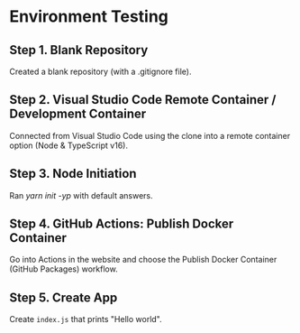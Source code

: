 # Environment Testing

## Step 1. Blank Repository
Created a blank repository (with a .gitignore file).

## Step 2. Visual Studio Code Remote Container / Development Container
Connected from Visual Studio Code using the clone into a remote container option (Node & TypeScript v16).

## Step 3. Node Initiation
Ran *yarn init -yp* with default answers.

## Step 4. GitHub Actions: Publish Docker Container
Go into Actions in the website and choose the Publish Docker Container (GitHub Packages) workflow.

## Step 5. Create App
Create `index.js` that prints "Hello world".